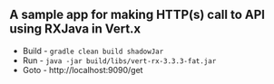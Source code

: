 ## A sample app for making HTTP(s) call to API using RXJava in Vert.x

 - Build	- `gradle clean build shadowJar`
 - Run		- `java -jar build/libs/vert-rx-3.3.3-fat.jar`
 - Goto		- http://localhost:9090/get
